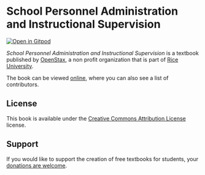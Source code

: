 # School Personnel Administration and Instructional Supervision

[![Open in Gitpod](https://gitpod.io/button/open-in-gitpod.svg)](https://gitpod.io/from-referrer/)

_School Personnel Administration and Instructional Supervision_ is a textbook published by [OpenStax](https://openstax.org/), a non profit organization that is part of [Rice University](https://www.rice.edu/).

The book can be viewed [online](https://github.com/cnx-user-books/cnxbook-school-personnel-administration-and-instructional-supervision/releases/latest), where you can also see a list of contributors.

## License
This book is available under the [Creative Commons Attribution License](./LICENSE) license.

## Support
If you would like to support the creation of free textbooks for students, your [donations are welcome](https://riceconnect.rice.edu/donation/support-openstax-banner).
